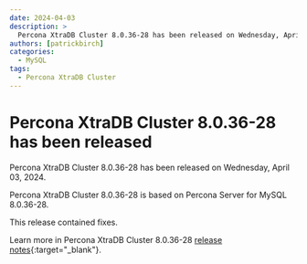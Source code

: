 ```yaml
---
date: 2024-04-03
description: >
  Percona XtraDB Cluster 8.0.36-28 has been released on Wednesday, April 03, 2024.
authors: [patrickbirch]
categories:
  - MySQL
tags:
  - Percona XtraDB Cluster
---
```


# Percona XtraDB Cluster 8.0.36-28 has been released

<!-- more -->

Percona XtraDB Cluster 8.0.36-28 has been released on Wednesday, April 03, 2024.

Percona XtraDB Cluster 8.0.36-28 is based on Percona Server for MySQL 8.0.36-28.

This release contained fixes.

Learn more in Percona XtraDB Cluster 8.0.36-28 [release notes](https://docs.percona.com/percona-xtradb-cluster/8.0/release-notes/8.0.36-28.html){:target="_blank"}.

